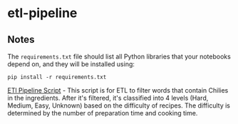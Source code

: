 # etl-pipeline

## Notes
The `requirements.txt` file should list all Python libraries that your notebooks
depend on, and they will be installed using:

```
pip install -r requirements.txt
```
[ETl Pipeline Script](main.py) - This script is for ETL to filter words that contain Chilies in the ingredients. After it's filtered, it's classified into 4 levels (Hard, Medium, Easy, Unknown) based on the difficulty of recipes. The difficulty is determined by the number of preparation time and cooking time.

